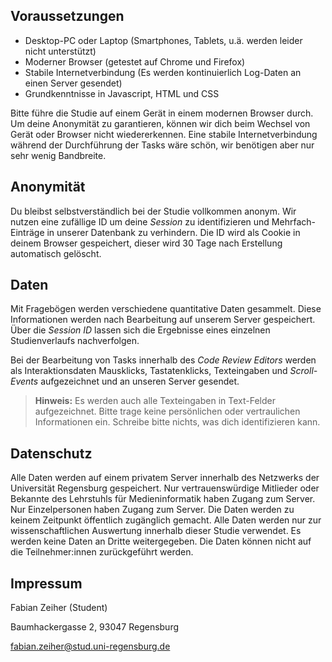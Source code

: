 ## Voraussetzungen

- Desktop-PC oder Laptop (Smartphones, Tablets, u.ä. werden leider nicht unterstützt)
- Moderner Browser (getestet auf Chrome und Firefox)
- Stabile Internetverbindung (Es werden kontinuierlich Log-Daten an einen Server gesendet)
- Grundkenntnisse in Javascript, HTML und CSS

Bitte führe die Studie auf einem Gerät in einem modernen Browser durch. Um deine Anonymität zu garantieren, können wir dich beim Wechsel von Gerät oder Browser nicht wiedererkennen. Eine stabile Internetverbindung während der Durchführung der Tasks wäre schön, wir benötigen aber nur sehr wenig Bandbreite.

## Anonymität

Du bleibst selbstverständlich bei der Studie vollkommen anonym. Wir nutzen eine zufällige ID um deine *Session* zu identifizieren und Mehrfach-Einträge in unserer Datenbank zu verhindern. Die ID wird als Cookie in deinem Browser gespeichert, dieser wird 30 Tage nach Erstellung automatisch gelöscht.

## Daten

Mit Fragebögen werden verschiedene quantitative Daten gesammelt. Diese Informationen werden nach Bearbeitung auf unserem Server gespeichert. Über die *Session ID* lassen sich die Ergebnisse eines einzelnen Studienverlaufs nachverfolgen.


Bei der Bearbeitung von Tasks innerhalb des *Code Review Editors* werden als Interaktionsdaten Mausklicks, Tastatenklicks, Texteingaben und *Scroll-Events* aufgezeichnet und an unseren Server gesendet.

> **Hinweis:** Es werden auch alle Texteingaben in Text-Felder aufgezeichnet. Bitte trage keine persönlichen oder vertraulichen Informationen ein. Schreibe bitte nichts, was dich identifizieren kann.

## Datenschutz

Alle Daten werden auf einem privatem Server innerhalb des Netzwerks der Universität Regensburg gespeichert. Nur vertrauenswürdige Mitlieder oder Bekannte des Lehrstuhls für Medieninformatik haben Zugang zum Server. Nur Einzelpersonen haben Zugang zum Server. Die Daten werden zu keinem Zeitpunkt öffentlich zugänglich gemacht. Alle Daten werden nur zur wissenschaftlichen Auswertung innerhalb dieser Studie verwendet. Es werden keine Daten an Dritte weitergegeben. Die Daten können nicht auf die Teilnehmer:innen zurückgeführt werden.

## Impressum

Fabian Zeiher (Student)

Baumhackergasse 2, 93047 Regensburg

fabian.zeiher@stud.uni-regensburg.de


